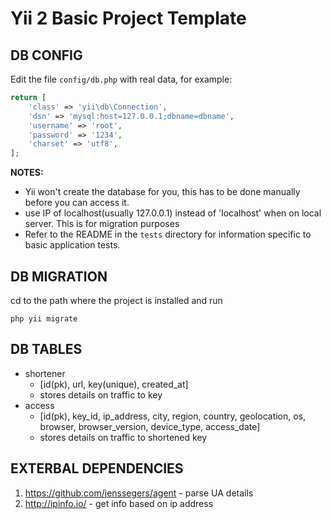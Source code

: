 Yii 2 Basic Project Template
============================
DB CONFIG
-------------
Edit the file `config/db.php` with real data, for example:

```php
return [
    'class' => 'yii\db\Connection',
    'dsn' => 'mysql:host=127.0.0.1;dbname=dbname',
    'username' => 'root',
    'password' => '1234',
    'charset' => 'utf8',
];
```

**NOTES:**
- Yii won't create the database for you, this has to be done manually before you can access it.
- use IP of localhost(usually 127.0.0.1) instead of 'localhost' when on local server. This is for migration purposes
- Refer to the README in the `tests` directory for information specific to basic application tests.

DB MIGRATION
-------------
cd to the path where the project is installed and run 
```
php yii migrate
```
DB TABLES
-------------------
- shortener 
    - [id(pk), url, key(unique), created_at]
    - stores details on traffic to key 
- access 
    -  [id(pk), key_id, ip_address, city, region, country, geolocation, os, browser, browser_version, device_type, access_date]
    - stores details on traffic to shortened key

EXTERBAL DEPENDENCIES
-------------------
1. https://github.com/jenssegers/agent - parse UA details
2. http://ipinfo.io/ - get info based on ip address